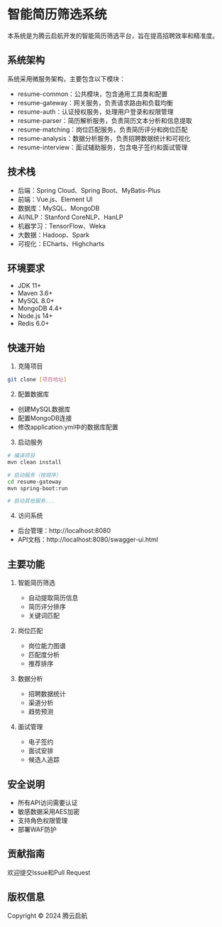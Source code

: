 # 智能简历筛选系统

本系统是为腾云启航开发的智能简历筛选平台，旨在提高招聘效率和精准度。

## 系统架构

系统采用微服务架构，主要包含以下模块：

- resume-common：公共模块，包含通用工具类和配置
- resume-gateway：网关服务，负责请求路由和负载均衡
- resume-auth：认证授权服务，处理用户登录和权限管理
- resume-parser：简历解析服务，负责简历文本分析和信息提取
- resume-matching：岗位匹配服务，负责简历评分和岗位匹配
- resume-analysis：数据分析服务，负责招聘数据统计和可视化
- resume-interview：面试辅助服务，包含电子签约和面试管理

## 技术栈

- 后端：Spring Cloud、Spring Boot、MyBatis-Plus
- 前端：Vue.js、Element UI
- 数据库：MySQL、MongoDB
- AI/NLP：Stanford CoreNLP、HanLP
- 机器学习：TensorFlow、Weka
- 大数据：Hadoop、Spark
- 可视化：ECharts、Highcharts

## 环境要求

- JDK 11+
- Maven 3.6+
- MySQL 8.0+
- MongoDB 4.4+
- Node.js 14+
- Redis 6.0+

## 快速开始

1. 克隆项目
```bash
git clone [项目地址]
```

2. 配置数据库
- 创建MySQL数据库
- 配置MongoDB连接
- 修改application.yml中的数据库配置

3. 启动服务
```bash
# 编译项目
mvn clean install

# 启动服务（按顺序）
cd resume-gateway
mvn spring-boot:run

# 启动其他服务...
```

4. 访问系统
- 后台管理：http://localhost:8080
- API文档：http://localhost:8080/swagger-ui.html

## 主要功能

1. 智能简历筛选
   - 自动提取简历信息
   - 简历评分排序
   - 关键词匹配

2. 岗位匹配
   - 岗位能力图谱
   - 匹配度分析
   - 推荐排序

3. 数据分析
   - 招聘数据统计
   - 渠道分析
   - 趋势预测

4. 面试管理
   - 电子签约
   - 面试安排
   - 候选人追踪

## 安全说明

- 所有API访问需要认证
- 敏感数据采用AES加密
- 支持角色权限管理
- 部署WAF防护

## 贡献指南

欢迎提交Issue和Pull Request

## 版权信息

Copyright © 2024 腾云启航 